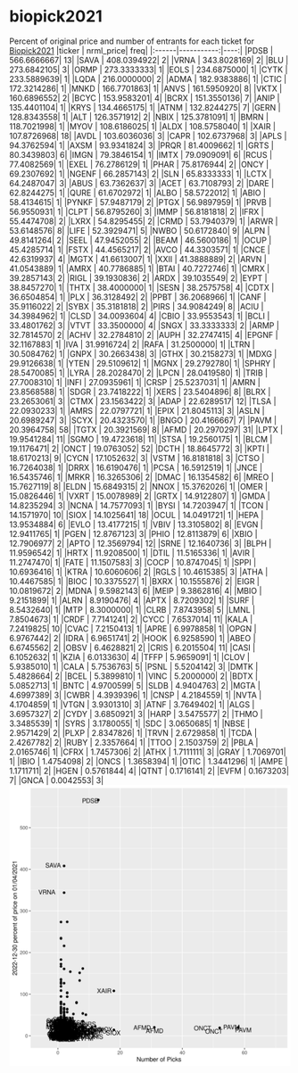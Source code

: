 # biopick2021
Percent of original price and number of entrants for each ticket for [Biopick2021](https://twitter.com/hashtag/Biopick2021)
|ticker |  nrml_price| freq|
|:------|-----------:|----:|
|PDSB   | 566.6666667|   13|
|SAVA   | 408.0394922|    2|
|VRNA   | 343.8028169|    2|
|BLU    | 273.6842105|    3|
|ORMP   | 273.3333333|    1|
|EOLS   | 234.6875000|    1|
|CYTK   | 233.5889639|    1|
|LQDA   | 216.0000000|    2|
|ADMA   | 182.9383886|    1|
|CTIC   | 172.3214286|    1|
|MNKD   | 166.7701863|    1|
|ANVS   | 161.5950920|    8|
|VKTX   | 160.6896552|    2|
|BCYC   | 153.9583201|    4|
|BCRX   | 151.3550136|    7|
|ANIP   | 135.4401104|    1|
|KRYS   | 134.4665175|    1|
|ATNM   | 132.8244275|    7|
|GERN   | 128.8343558|    1|
|ALT    | 126.3571912|    2|
|NBIX   | 125.3781091|    1|
|BMRN   | 118.7021998|    1|
|MYOV   | 108.6186025|    1|
|ALDX   | 108.5758040|    1|
|XAIR   | 107.8726968|   18|
|AVDL   | 103.6036036|    3|
|CAPR   | 102.6737968|    3|
|APLS   |  94.3762594|    1|
|AXSM   |  93.9341824|    3|
|PRQR   |  81.4009662|    1|
|GRTS   |  80.3439803|    6|
|IMGN   |  79.3846154|    1|
|IMTX   |  79.0909091|    6|
|RCUS   |  77.4082569|    1|
|EXEL   |  76.2786129|    1|
|PHAR   |  75.8176944|    2|
|ONCY   |  69.2307692|    1|
|NGENF  |  66.2857143|    2|
|SLN    |  65.8333333|    1|
|LCTX   |  64.2487047|    3|
|ABUS   |  63.7362637|    3|
|ACET   |  63.7108793|    2|
|DARE   |  62.8244275|    1|
|QURE   |  61.6702972|    1|
|ALBO   |  58.5722012|    1|
|ABIO   |  58.4134615|    1|
|PYNKF  |  57.9487179|    2|
|PTGX   |  56.9897959|    1|
|PRVB   |  56.9550931|    1|
|CLPT   |  56.8795260|    3|
|IMMP   |  56.8181818|    2|
|IFRX   |  55.4474708|    2|
|LXRX   |  54.8295455|    2|
|CRMD   |  53.7940379|    1|
|ARWR   |  53.6148576|    8|
|LIFE   |  52.3929471|    5|
|NWBO   |  50.6172840|    9|
|ALPN   |  49.8141264|    2|
|SEEL   |  47.9452055|    2|
|BEAM   |  46.5600186|    1|
|OCUP   |  45.4285714|    1|
|FSTX   |  44.4565217|    2|
|AVCO   |  44.3303571|    1|
|CNCE   |  42.6319937|    4|
|MGTX   |  41.6613007|    1|
|XXII   |  41.3888889|    2|
|ARVN   |  41.0543889|    1|
|AMRX   |  40.7786885|    1|
|BTAI   |  40.7272746|    1|
|CMRX   |  39.2857143|    2|
|RIGL   |  39.1930836|    2|
|ARDX   |  39.1035549|    2|
|EYPT   |  38.8457270|    1|
|THTX   |  38.4000000|    1|
|SESN   |  38.2575758|    4|
|CDTX   |  36.6504854|    1|
|PLX    |  36.3128492|    2|
|PPBT   |  36.2068966|    1|
|CANF   |  35.9116022|    2|
|SYBX   |  35.3181818|    2|
|PIRS   |  34.9084249|    8|
|ACIU   |  34.3984962|    1|
|CLSD   |  34.0093604|    4|
|CBIO   |  33.9553543|    1|
|BCLI   |  33.4801762|    3|
|VTVT   |  33.3500000|    4|
|SNGX   |  33.3333333|    2|
|ARMP   |  32.7814570|    2|
|ACHV   |  32.2784810|    2|
|AUPH   |  32.2747415|    4|
|EPGNF  |  32.1167883|    1|
|IVA    |  31.9916724|    2|
|RAFA   |  31.2500000|    1|
|LTRN   |  30.5084762|    1|
|GNPX   |  30.2663438|    3|
|GTHX   |  30.2158273|    1|
|MDXG   |  29.9126638|    1|
|YTEN   |  29.5109612|    1|
|MGNX   |  29.2792780|    1|
|SPHRY  |  28.5470085|    1|
|LYRA   |  28.2028470|    2|
|LPCN   |  28.0419580|    1|
|TRIB   |  27.7008310|    1|
|INFI   |  27.0935961|    1|
|CRSP   |  25.5237031|    1|
|AMRN   |  23.8568588|    1|
|SDGR   |  23.7418222|    1|
|XERS   |  23.5404896|    8|
|BLRX   |  23.2653061|    3|
|CTMX   |  23.1563422|    3|
|ADAP   |  22.6289517|   12|
|TLSA   |  22.0930233|    1|
|AMRS   |  22.0797721|    1|
|EPIX   |  21.8045113|    3|
|ASLN   |  20.6989247|    3|
|SCYX   |  20.4323570|    1|
|BNGO   |  20.4166667|    7|
|PAVM   |  20.3964758|   58|
|TGTX   |  20.3921569|    8|
|AFMD   |  20.2970297|   31|
|LPTX   |  19.9541284|   11|
|SGMO   |  19.4723618|   11|
|STSA   |  19.2560175|    1|
|BLCM   |  19.1176471|    2|
|ONCT   |  19.0763052|   52|
|DCTH   |  18.8645772|    3|
|KPTI   |  18.6170213|    9|
|CYCN   |  17.1052632|    3|
|VSTM   |  16.8181818|    3|
|CTSO   |  16.7264038|    1|
|DRRX   |  16.6190476|    1|
|PCSA   |  16.5912519|    1|
|JNCE   |  16.5435746|    1|
|MRKR   |  16.3265306|    2|
|DMAC   |  16.1354582|    6|
|MREO   |  15.7627119|    8|
|ELDN   |  15.6849315|    2|
|NNOX   |  15.3762026|    1|
|OMER   |  15.0826446|    1|
|VXRT   |  15.0078989|    2|
|GRTX   |  14.9122807|    1|
|GMDA   |  14.8235294|    3|
|NCNA   |  14.7577093|    1|
|BYSI   |  14.7203947|    1|
|TCON   |  14.1571970|   10|
|SIOX   |  14.1025641|   18|
|OCUL   |  14.0491721|    1|
|HEPA   |  13.9534884|    6|
|EVLO   |  13.4177215|    1|
|VBIV   |  13.3105802|    8|
|EVGN   |  12.9411765|    1|
|PGEN   |  12.8767123|    3|
|PHIO   |  12.8113879|    6|
|XBIO   |  12.7906977|    2|
|APTO   |  12.3569794|   12|
|SRNE   |  12.1640736|    3|
|BLPH   |  11.9596542|    1|
|HRTX   |  11.9208500|    1|
|DTIL   |  11.5165336|    1|
|AVIR   |  11.2747470|    1|
|FATE   |  11.1507583|    3|
|COCP   |  10.8747045|    1|
|SPPI   |  10.6936416|    1|
|KTRA   |  10.6060606|    2|
|RGLS   |  10.4615385|    3|
|ATHA   |  10.4467585|    1|
|BIOC   |  10.3375527|    1|
|BXRX   |  10.1555876|    2|
|EIGR   |  10.0819672|    2|
|MDNA   |   9.5982143|    6|
|MEIP   |   9.3862816|    4|
|MBIO   |   9.2151899|    1|
|ALRN   |   8.9190476|    4|
|APTX   |   8.7209302|    1|
|SURF   |   8.5432640|    1|
|MTP    |   8.3000000|    1|
|CLRB   |   7.8743958|    5|
|LMNL   |   7.8504673|    1|
|CRDF   |   7.7141241|    2|
|CYCC   |   7.6537014|   11|
|KALA   |   7.2419825|   10|
|CVAC   |   7.2150413|    1|
|APRE   |   6.9978858|    1|
|OPGN   |   6.9767442|    2|
|IDRA   |   6.9651741|    2|
|HOOK   |   6.9258590|    1|
|ABEO   |   6.6745562|    2|
|OBSV   |   6.4628821|    2|
|CRIS   |   6.2015504|   11|
|CASI   |   6.1052632|    1|
|KZIA   |   6.0133630|    4|
|TFFP   |   5.9659091|    1|
|CLOV   |   5.9385010|    1|
|CALA   |   5.7536763|    5|
|PSNL   |   5.5204142|    3|
|DMTK   |   5.4828664|    2|
|BCEL   |   5.3899810|    1|
|VINC   |   5.2000000|    2|
|BDTX   |   5.0852713|    1|
|BNTC   |   4.9700599|    5|
|SLDB   |   4.9404763|    2|
|MGTA   |   4.6997389|    3|
|CWBR   |   4.3939396|    1|
|CNSP   |   4.2184559|    1|
|NVTA   |   4.1704859|    1|
|VTGN   |   3.9301310|    3|
|ATNF   |   3.7649402|    1|
|ALGS   |   3.6957327|    2|
|CYDY   |   3.6850921|    3|
|HARP   |   3.5475577|    2|
|THMO   |   3.3485539|    1|
|SYRS   |   3.1780055|    1|
|SDC    |   3.0650685|    1|
|NBSE   |   2.9571429|    2|
|PLXP   |   2.8347826|    1|
|TRVN   |   2.6729858|    1|
|TCDA   |   2.4267782|    2|
|RUBY   |   2.3357664|    1|
|TTOO   |   2.1503759|    2|
|PBLA   |   2.0165746|    1|
|CFRX   |   1.7457306|    2|
|ATHX   |   1.7111111|    3|
|GRAY   |   1.7069701|    1|
|IBIO   |   1.4754098|    2|
|ONCS   |   1.3658394|    1|
|OTIC   |   1.3441296|    1|
|AMPE   |   1.1711711|    2|
|HGEN   |   0.5761844|    4|
|QTNT   |   0.1716141|    2|
|EVFM   |   0.1673203|    7|
|GNCA   |   0.0042553|    3|
![retvspicks](biopicks.png?raw=true)
